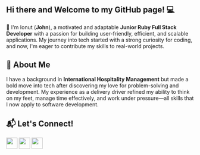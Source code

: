 ## Hi there and Welcome to my GitHub page! 💻
 👋 I'm Ionut (**John**), a motivated and adaptable **Junior Ruby Full Stack Developer** with a passion for building user-friendly, efficient, and scalable applications. My journey into tech started with a strong curiosity for coding, and now, I'm eager to contribute my skills to real-world projects.  

 ## 📖 About Me  
I have a background in **International Hospitality Management** but made a bold move into tech after discovering my love for problem-solving and development. My experience as a delivery driver refined my ability to think on my feet, manage time effectively, and work under pressure—all skills that I now apply to software development. 

## 📬 Let's Connect! 
[<img src="https://img.shields.io/badge/LinkedIn-%23007fff" width="auto" height="30" style="max-width: 100%;">](https://www.linkedin.com/in/ionut-miron/)  [<img src="https://img.shields.io/badge/freeCodeCamp-black" width="auto" height="30" style="max-width: 100%;">](https://www.freecodecamp.org/John07mrn) [<img src="https://img.shields.io/badge/Resume-important" width="auto" height="30" style="max-width: 100%;">](https://www.canva.com/design/DAGaAw7YXJA/NDGW1aw-TZ6PxcBQqmEFnQ/view?utm_content=DAGaAw7YXJA&utm_campaign=designshare&utm_medium=link2&utm_source=uniquelinks&utlId=he26283acb3)


 

<!--
**John07mrn/John07mrn** is a ✨ _special_ ✨ repository because its `README.md` (this file) appears on your GitHub profile.

Here are some ideas to get you started:

- 🔭 I’m currently working on ...
- 🌱 I’m currently learning ...
- 👯 I’m looking to collaborate on ...
- 🤔 I’m looking for help with ...
- 💬 Ask me about ...
- 📫 How to reach me: ...
- 😄 Pronouns: ...
- ⚡ Fun fact: ...
-->
